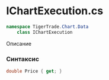 
# IChartExecution.cs
```csharp
namespace TigerTrade.Chart.Data  
    class IChartExecution
```

Описание

### Синтаксис
```csharp
double Price { get; }
```
